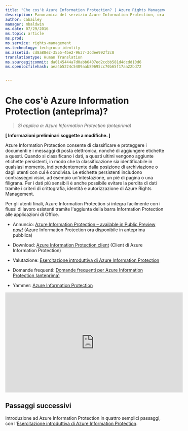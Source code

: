```yaml
---
title: "Che cos'è Azure Information Protection? | Azure Rights Management"
description: Panoramica del servizio Azure Information Protection, ora in anteprima.
author: cabailey
manager: mbaldwin
ms.date: 07/29/2016
ms.topic: article
ms.prod: 
ms.service: rights-management
ms.technology: techgroup-identity
ms.assetid: cd8a88e2-3555-4be2-9637-3cdee992f2c8
translationtype: Human Translation
ms.sourcegitcommit: da0145444a7d0abb6407ed2ccbb581d4dcdd10d6
ms.openlocfilehash: aea4b5224c5489aab89695cc70b65f17aa22bd72


---
```


# Che cos'è Azure Information Protection (anteprima)?

>*Si applica a: Azure Information Protection (anteprima)*

**[ Informazioni preliminari soggette a modifiche. ]**

Azure Information Protection consente di classificare e proteggere i documenti e i messaggi di posta elettronica, nonché di aggiungere etichette a questi. Quando si classificano i dati, a questi ultimi vengono aggiunte etichette persistenti, in modo che la classificazione sia identificabile in qualsiasi momento, indipendentemente dalla posizione di archiviazione o dagli utenti con cui è condivisa. Le etichette persistenti includono contrassegni visivi, ad esempio un'intestazione, un piè di pagina o una filigrana. Per i dati più sensibili è anche possibile evitare la perdita di dati tramite i criteri di crittografia, identità e autorizzazione di Azure Rights Management. 

Per gli utenti finali, Azure Information Protection si integra facilmente con i flussi di lavoro esistenti tramite l'aggiunta della barra Information Protection alle applicazioni di Office. 

- Annuncio: [Azure Information Protection – available in Public Preview now!](https://blogs.technet.microsoft.com/enterprisemobility/2016/07/12/azure-information-protection-public-preview-available-now/) (Azure Information Protection ora disponibile in anteprima pubblica)

- Download: [Azure Information Protection client](https://www.microsoft.com/en-us/download/details.aspx?id=53018) (Client di Azure Information Protection)

- Valutazione: [Esercitazione introduttiva di Azure Information Protection](infoprotect-quick-start-tutorial.md) 

- Domande frequenti: [Domande frequenti per Azure Information Protection (anteprima)](faq.md)

- Yammer: [Azure Information Protection](https://www.yammer.com/askipteam/#/threads/inGroup?type=in_group&feedId=8652489&view=all)


<iframe width="560" height="315" src="https://www.youtube.com/embed/N9Ip0m6d3G0" frameborder="0" allowfullscreen></iframe>

## Passaggi successivi

Introduzione ad Azure Information Protection in quattro semplici passaggi, con l'[Esercitazione introduttiva di Azure Information Protection](infoprotect-quick-start-tutorial.md).


<!--HONumber=Aug16_HO4-->


